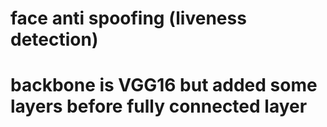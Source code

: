 # face anti spoofing (liveness detection)
# backbone is VGG16 but added some layers before fully connected layer
